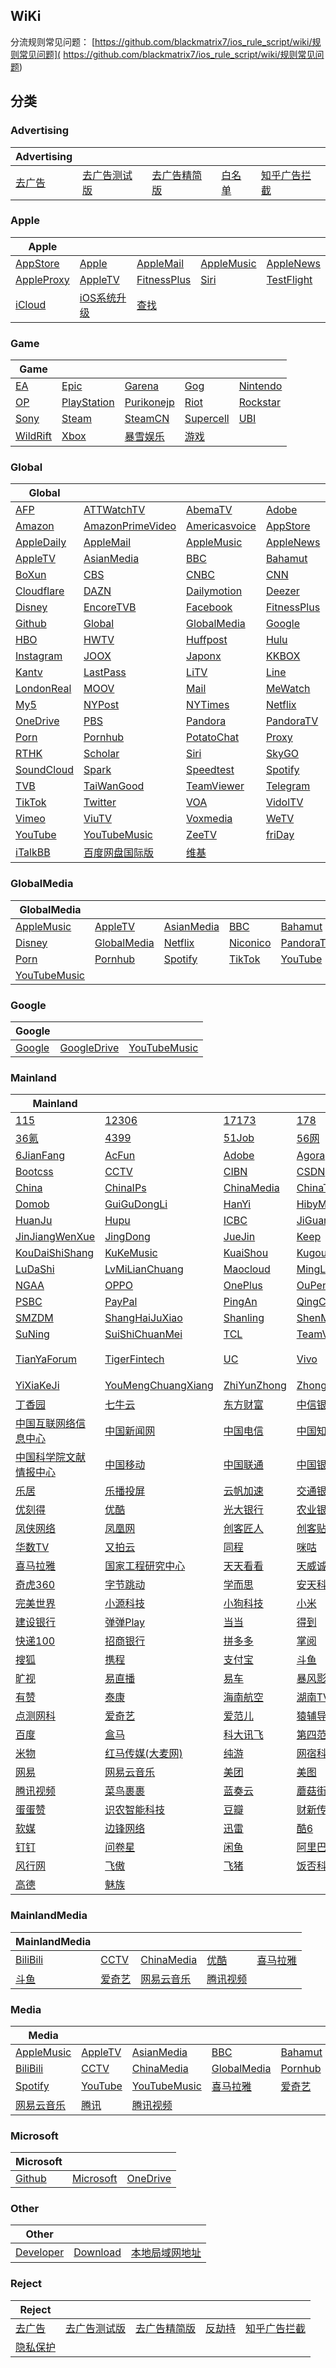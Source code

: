 ## WiKi
分流规则常见问题： [https://github.com/blackmatrix7/ios_rule_script/wiki/规则常见问题]( https://github.com/blackmatrix7/ios_rule_script/wiki/规则常见问题)
## 分类

### Advertising
|Advertising|  |  |  |  |
| ---- | ---- | ---- | ---- | ---- |
|[去广告](https://github.com/blackmatrix7/ios_rule_script/tree/master/rule/QuantumultX/去广告) |[去广告测试版](https://github.com/blackmatrix7/ios_rule_script/tree/master/rule/QuantumultX/去广告测试版) |[去广告精简版](https://github.com/blackmatrix7/ios_rule_script/tree/master/rule/QuantumultX/去广告精简版) |[白名单](https://github.com/blackmatrix7/ios_rule_script/tree/master/rule/QuantumultX/白名单) |[知乎广告拦截](https://github.com/blackmatrix7/ios_rule_script/tree/master/rule/QuantumultX/知乎广告拦截) |

### Apple
|Apple|  |  |  |  |
| ---- | ---- | ---- | ---- | ---- |
|[AppStore](https://github.com/blackmatrix7/ios_rule_script/tree/master/rule/QuantumultX/AppStore) |[Apple](https://github.com/blackmatrix7/ios_rule_script/tree/master/rule/QuantumultX/Apple) |[AppleMail](https://github.com/blackmatrix7/ios_rule_script/tree/master/rule/QuantumultX/AppleMail) |[AppleMusic](https://github.com/blackmatrix7/ios_rule_script/tree/master/rule/QuantumultX/AppleMusic) |[AppleNews](https://github.com/blackmatrix7/ios_rule_script/tree/master/rule/QuantumultX/AppleNews) ||||
|[AppleProxy](https://github.com/blackmatrix7/ios_rule_script/tree/master/rule/QuantumultX/AppleProxy) |[AppleTV](https://github.com/blackmatrix7/ios_rule_script/tree/master/rule/QuantumultX/AppleTV) |[FitnessPlus](https://github.com/blackmatrix7/ios_rule_script/tree/master/rule/QuantumultX/FitnessPlus) |[Siri](https://github.com/blackmatrix7/ios_rule_script/tree/master/rule/QuantumultX/Siri) |[TestFlight](https://github.com/blackmatrix7/ios_rule_script/tree/master/rule/QuantumultX/TestFlight) |||
|[iCloud](https://github.com/blackmatrix7/ios_rule_script/tree/master/rule/QuantumultX/iCloud) |[iOS系统升级](https://github.com/blackmatrix7/ios_rule_script/tree/master/rule/QuantumultX/iOS系统升级) |[查找](https://github.com/blackmatrix7/ios_rule_script/tree/master/rule/QuantumultX/查找) ||

### Game
|Game|  |  |  |  |
| ---- | ---- | ---- | ---- | ---- |
|[EA](https://github.com/blackmatrix7/ios_rule_script/tree/master/rule/QuantumultX/EA) |[Epic](https://github.com/blackmatrix7/ios_rule_script/tree/master/rule/QuantumultX/Epic) |[Garena](https://github.com/blackmatrix7/ios_rule_script/tree/master/rule/QuantumultX/Garena) |[Gog](https://github.com/blackmatrix7/ios_rule_script/tree/master/rule/QuantumultX/Gog) |[Nintendo](https://github.com/blackmatrix7/ios_rule_script/tree/master/rule/QuantumultX/Nintendo) ||||
|[OP](https://github.com/blackmatrix7/ios_rule_script/tree/master/rule/QuantumultX/OP) |[PlayStation](https://github.com/blackmatrix7/ios_rule_script/tree/master/rule/QuantumultX/PlayStation) |[Purikonejp](https://github.com/blackmatrix7/ios_rule_script/tree/master/rule/QuantumultX/Purikonejp) |[Riot](https://github.com/blackmatrix7/ios_rule_script/tree/master/rule/QuantumultX/Riot) |[Rockstar](https://github.com/blackmatrix7/ios_rule_script/tree/master/rule/QuantumultX/Rockstar) |||
|[Sony](https://github.com/blackmatrix7/ios_rule_script/tree/master/rule/QuantumultX/Sony) |[Steam](https://github.com/blackmatrix7/ios_rule_script/tree/master/rule/QuantumultX/Steam) |[SteamCN](https://github.com/blackmatrix7/ios_rule_script/tree/master/rule/QuantumultX/SteamCN) |[Supercell](https://github.com/blackmatrix7/ios_rule_script/tree/master/rule/QuantumultX/Supercell) |[UBI](https://github.com/blackmatrix7/ios_rule_script/tree/master/rule/QuantumultX/UBI) ||
|[WildRift](https://github.com/blackmatrix7/ios_rule_script/tree/master/rule/QuantumultX/WildRift) |[Xbox](https://github.com/blackmatrix7/ios_rule_script/tree/master/rule/QuantumultX/Xbox) |[暴雪娱乐](https://github.com/blackmatrix7/ios_rule_script/tree/master/rule/QuantumultX/暴雪娱乐) |[游戏](https://github.com/blackmatrix7/ios_rule_script/tree/master/rule/QuantumultX/游戏) |

### Global
|Global|  |  |  |  |
| ---- | ---- | ---- | ---- | ---- |
|[AFP](https://github.com/blackmatrix7/ios_rule_script/tree/master/rule/QuantumultX/AFP) |[ATTWatchTV](https://github.com/blackmatrix7/ios_rule_script/tree/master/rule/QuantumultX/ATTWatchTV) |[AbemaTV](https://github.com/blackmatrix7/ios_rule_script/tree/master/rule/QuantumultX/AbemaTV) |[Adobe](https://github.com/blackmatrix7/ios_rule_script/tree/master/rule/QuantumultX/Adobe) |[All4](https://github.com/blackmatrix7/ios_rule_script/tree/master/rule/QuantumultX/All4) ||||
|[Amazon](https://github.com/blackmatrix7/ios_rule_script/tree/master/rule/QuantumultX/Amazon) |[AmazonPrimeVideo](https://github.com/blackmatrix7/ios_rule_script/tree/master/rule/QuantumultX/AmazonPrimeVideo) |[Americasvoice](https://github.com/blackmatrix7/ios_rule_script/tree/master/rule/QuantumultX/Americasvoice) |[AppStore](https://github.com/blackmatrix7/ios_rule_script/tree/master/rule/QuantumultX/AppStore) |[Apple](https://github.com/blackmatrix7/ios_rule_script/tree/master/rule/QuantumultX/Apple) |||
|[AppleDaily](https://github.com/blackmatrix7/ios_rule_script/tree/master/rule/QuantumultX/AppleDaily) |[AppleMail](https://github.com/blackmatrix7/ios_rule_script/tree/master/rule/QuantumultX/AppleMail) |[AppleMusic](https://github.com/blackmatrix7/ios_rule_script/tree/master/rule/QuantumultX/AppleMusic) |[AppleNews](https://github.com/blackmatrix7/ios_rule_script/tree/master/rule/QuantumultX/AppleNews) |[AppleProxy](https://github.com/blackmatrix7/ios_rule_script/tree/master/rule/QuantumultX/AppleProxy) ||
|[AppleTV](https://github.com/blackmatrix7/ios_rule_script/tree/master/rule/QuantumultX/AppleTV) |[AsianMedia](https://github.com/blackmatrix7/ios_rule_script/tree/master/rule/QuantumultX/AsianMedia) |[BBC](https://github.com/blackmatrix7/ios_rule_script/tree/master/rule/QuantumultX/BBC) |[Bahamut](https://github.com/blackmatrix7/ios_rule_script/tree/master/rule/QuantumultX/Bahamut) |[BlackList](https://github.com/blackmatrix7/ios_rule_script/tree/master/rule/QuantumultX/BlackList) |
|[BoXun](https://github.com/blackmatrix7/ios_rule_script/tree/master/rule/QuantumultX/BoXun) |[CBS](https://github.com/blackmatrix7/ios_rule_script/tree/master/rule/QuantumultX/CBS) |[CNBC](https://github.com/blackmatrix7/ios_rule_script/tree/master/rule/QuantumultX/CNBC) |[CNN](https://github.com/blackmatrix7/ios_rule_script/tree/master/rule/QuantumultX/CNN) |[CableTV](https://github.com/blackmatrix7/ios_rule_script/tree/master/rule/QuantumultX/CableTV) |
|[Cloudflare](https://github.com/blackmatrix7/ios_rule_script/tree/master/rule/QuantumultX/Cloudflare) |[DAZN](https://github.com/blackmatrix7/ios_rule_script/tree/master/rule/QuantumultX/DAZN) |[Dailymotion](https://github.com/blackmatrix7/ios_rule_script/tree/master/rule/QuantumultX/Dailymotion) |[Deezer](https://github.com/blackmatrix7/ios_rule_script/tree/master/rule/QuantumultX/Deezer) |[Discord](https://github.com/blackmatrix7/ios_rule_script/tree/master/rule/QuantumultX/Discord) |
|[Disney](https://github.com/blackmatrix7/ios_rule_script/tree/master/rule/QuantumultX/Disney) |[EncoreTVB](https://github.com/blackmatrix7/ios_rule_script/tree/master/rule/QuantumultX/EncoreTVB) |[Facebook](https://github.com/blackmatrix7/ios_rule_script/tree/master/rule/QuantumultX/Facebook) |[FitnessPlus](https://github.com/blackmatrix7/ios_rule_script/tree/master/rule/QuantumultX/FitnessPlus) |[Fox](https://github.com/blackmatrix7/ios_rule_script/tree/master/rule/QuantumultX/Fox) |
|[Github](https://github.com/blackmatrix7/ios_rule_script/tree/master/rule/QuantumultX/Github) |[Global](https://github.com/blackmatrix7/ios_rule_script/tree/master/rule/QuantumultX/Global) |[GlobalMedia](https://github.com/blackmatrix7/ios_rule_script/tree/master/rule/QuantumultX/GlobalMedia) |[Google](https://github.com/blackmatrix7/ios_rule_script/tree/master/rule/QuantumultX/Google) |[GoogleDrive](https://github.com/blackmatrix7/ios_rule_script/tree/master/rule/QuantumultX/GoogleDrive) |
|[HBO](https://github.com/blackmatrix7/ios_rule_script/tree/master/rule/QuantumultX/HBO) |[HWTV](https://github.com/blackmatrix7/ios_rule_script/tree/master/rule/QuantumultX/HWTV) |[Huffpost](https://github.com/blackmatrix7/ios_rule_script/tree/master/rule/QuantumultX/Huffpost) |[Hulu](https://github.com/blackmatrix7/ios_rule_script/tree/master/rule/QuantumultX/Hulu) |[ITV](https://github.com/blackmatrix7/ios_rule_script/tree/master/rule/QuantumultX/ITV) |
|[Instagram](https://github.com/blackmatrix7/ios_rule_script/tree/master/rule/QuantumultX/Instagram) |[JOOX](https://github.com/blackmatrix7/ios_rule_script/tree/master/rule/QuantumultX/JOOX) |[Japonx](https://github.com/blackmatrix7/ios_rule_script/tree/master/rule/QuantumultX/Japonx) |[KKBOX](https://github.com/blackmatrix7/ios_rule_script/tree/master/rule/QuantumultX/KKBOX) |[KakaoTalk](https://github.com/blackmatrix7/ios_rule_script/tree/master/rule/QuantumultX/KakaoTalk) |
|[Kantv](https://github.com/blackmatrix7/ios_rule_script/tree/master/rule/QuantumultX/Kantv) |[LastPass](https://github.com/blackmatrix7/ios_rule_script/tree/master/rule/QuantumultX/LastPass) |[LiTV](https://github.com/blackmatrix7/ios_rule_script/tree/master/rule/QuantumultX/LiTV) |[Line](https://github.com/blackmatrix7/ios_rule_script/tree/master/rule/QuantumultX/Line) |[LineTV](https://github.com/blackmatrix7/ios_rule_script/tree/master/rule/QuantumultX/LineTV) |
|[LondonReal](https://github.com/blackmatrix7/ios_rule_script/tree/master/rule/QuantumultX/LondonReal) |[MOOV](https://github.com/blackmatrix7/ios_rule_script/tree/master/rule/QuantumultX/MOOV) |[Mail](https://github.com/blackmatrix7/ios_rule_script/tree/master/rule/QuantumultX/Mail) |[MeWatch](https://github.com/blackmatrix7/ios_rule_script/tree/master/rule/QuantumultX/MeWatch) |[Microsoft](https://github.com/blackmatrix7/ios_rule_script/tree/master/rule/QuantumultX/Microsoft) |
|[My5](https://github.com/blackmatrix7/ios_rule_script/tree/master/rule/QuantumultX/My5) |[NYPost](https://github.com/blackmatrix7/ios_rule_script/tree/master/rule/QuantumultX/NYPost) |[NYTimes](https://github.com/blackmatrix7/ios_rule_script/tree/master/rule/QuantumultX/NYTimes) |[Netflix](https://github.com/blackmatrix7/ios_rule_script/tree/master/rule/QuantumultX/Netflix) |[Nikkei](https://github.com/blackmatrix7/ios_rule_script/tree/master/rule/QuantumultX/Nikkei) |
|[OneDrive](https://github.com/blackmatrix7/ios_rule_script/tree/master/rule/QuantumultX/OneDrive) |[PBS](https://github.com/blackmatrix7/ios_rule_script/tree/master/rule/QuantumultX/PBS) |[Pandora](https://github.com/blackmatrix7/ios_rule_script/tree/master/rule/QuantumultX/Pandora) |[PandoraTV](https://github.com/blackmatrix7/ios_rule_script/tree/master/rule/QuantumultX/PandoraTV) |[PayPal](https://github.com/blackmatrix7/ios_rule_script/tree/master/rule/QuantumultX/PayPal) |
|[Porn](https://github.com/blackmatrix7/ios_rule_script/tree/master/rule/QuantumultX/Porn) |[Pornhub](https://github.com/blackmatrix7/ios_rule_script/tree/master/rule/QuantumultX/Pornhub) |[PotatoChat](https://github.com/blackmatrix7/ios_rule_script/tree/master/rule/QuantumultX/PotatoChat) |[Proxy](https://github.com/blackmatrix7/ios_rule_script/tree/master/rule/QuantumultX/Proxy) |[Qobuz](https://github.com/blackmatrix7/ios_rule_script/tree/master/rule/QuantumultX/Qobuz) |
|[RTHK](https://github.com/blackmatrix7/ios_rule_script/tree/master/rule/QuantumultX/RTHK) |[Scholar](https://github.com/blackmatrix7/ios_rule_script/tree/master/rule/QuantumultX/Scholar) |[Siri](https://github.com/blackmatrix7/ios_rule_script/tree/master/rule/QuantumultX/Siri) |[SkyGO](https://github.com/blackmatrix7/ios_rule_script/tree/master/rule/QuantumultX/SkyGO) |[Sony](https://github.com/blackmatrix7/ios_rule_script/tree/master/rule/QuantumultX/Sony) |
|[SoundCloud](https://github.com/blackmatrix7/ios_rule_script/tree/master/rule/QuantumultX/SoundCloud) |[Spark](https://github.com/blackmatrix7/ios_rule_script/tree/master/rule/QuantumultX/Spark) |[Speedtest](https://github.com/blackmatrix7/ios_rule_script/tree/master/rule/QuantumultX/Speedtest) |[Spotify](https://github.com/blackmatrix7/ios_rule_script/tree/master/rule/QuantumultX/Spotify) |[TIDAL](https://github.com/blackmatrix7/ios_rule_script/tree/master/rule/QuantumultX/TIDAL) |
|[TVB](https://github.com/blackmatrix7/ios_rule_script/tree/master/rule/QuantumultX/TVB) |[TaiWanGood](https://github.com/blackmatrix7/ios_rule_script/tree/master/rule/QuantumultX/TaiWanGood) |[TeamViewer](https://github.com/blackmatrix7/ios_rule_script/tree/master/rule/QuantumultX/TeamViewer) |[Telegram](https://github.com/blackmatrix7/ios_rule_script/tree/master/rule/QuantumultX/Telegram) |[TestFlight](https://github.com/blackmatrix7/ios_rule_script/tree/master/rule/QuantumultX/TestFlight) |
|[TikTok](https://github.com/blackmatrix7/ios_rule_script/tree/master/rule/QuantumultX/TikTok) |[Twitter](https://github.com/blackmatrix7/ios_rule_script/tree/master/rule/QuantumultX/Twitter) |[VOA](https://github.com/blackmatrix7/ios_rule_script/tree/master/rule/QuantumultX/VOA) |[VidolTV](https://github.com/blackmatrix7/ios_rule_script/tree/master/rule/QuantumultX/VidolTV) |[Viki](https://github.com/blackmatrix7/ios_rule_script/tree/master/rule/QuantumultX/Viki) |
|[Vimeo](https://github.com/blackmatrix7/ios_rule_script/tree/master/rule/QuantumultX/Vimeo) |[ViuTV](https://github.com/blackmatrix7/ios_rule_script/tree/master/rule/QuantumultX/ViuTV) |[Voxmedia](https://github.com/blackmatrix7/ios_rule_script/tree/master/rule/QuantumultX/Voxmedia) |[WeTV](https://github.com/blackmatrix7/ios_rule_script/tree/master/rule/QuantumultX/WeTV) |[Whatsapp](https://github.com/blackmatrix7/ios_rule_script/tree/master/rule/QuantumultX/Whatsapp) |
|[YouTube](https://github.com/blackmatrix7/ios_rule_script/tree/master/rule/QuantumultX/YouTube) |[YouTubeMusic](https://github.com/blackmatrix7/ios_rule_script/tree/master/rule/QuantumultX/YouTubeMusic) |[ZeeTV](https://github.com/blackmatrix7/ios_rule_script/tree/master/rule/QuantumultX/ZeeTV) |[friDay](https://github.com/blackmatrix7/ios_rule_script/tree/master/rule/QuantumultX/friDay) |[iCloud](https://github.com/blackmatrix7/ios_rule_script/tree/master/rule/QuantumultX/iCloud) |
|[iTalkBB](https://github.com/blackmatrix7/ios_rule_script/tree/master/rule/QuantumultX/iTalkBB) |[百度网盘国际版](https://github.com/blackmatrix7/ios_rule_script/tree/master/rule/QuantumultX/百度网盘国际版) |[维基](https://github.com/blackmatrix7/ios_rule_script/tree/master/rule/QuantumultX/维基) |

### GlobalMedia
|GlobalMedia|  |  |  |  |
| ---- | ---- | ---- | ---- | ---- |
|[AppleMusic](https://github.com/blackmatrix7/ios_rule_script/tree/master/rule/QuantumultX/AppleMusic) |[AppleTV](https://github.com/blackmatrix7/ios_rule_script/tree/master/rule/QuantumultX/AppleTV) |[AsianMedia](https://github.com/blackmatrix7/ios_rule_script/tree/master/rule/QuantumultX/AsianMedia) |[BBC](https://github.com/blackmatrix7/ios_rule_script/tree/master/rule/QuantumultX/BBC) |[Bahamut](https://github.com/blackmatrix7/ios_rule_script/tree/master/rule/QuantumultX/Bahamut) ||||
|[Disney](https://github.com/blackmatrix7/ios_rule_script/tree/master/rule/QuantumultX/Disney) |[GlobalMedia](https://github.com/blackmatrix7/ios_rule_script/tree/master/rule/QuantumultX/GlobalMedia) |[Netflix](https://github.com/blackmatrix7/ios_rule_script/tree/master/rule/QuantumultX/Netflix) |[Niconico](https://github.com/blackmatrix7/ios_rule_script/tree/master/rule/QuantumultX/Niconico) |[PandoraTV](https://github.com/blackmatrix7/ios_rule_script/tree/master/rule/QuantumultX/PandoraTV) |||
|[Porn](https://github.com/blackmatrix7/ios_rule_script/tree/master/rule/QuantumultX/Porn) |[Pornhub](https://github.com/blackmatrix7/ios_rule_script/tree/master/rule/QuantumultX/Pornhub) |[Spotify](https://github.com/blackmatrix7/ios_rule_script/tree/master/rule/QuantumultX/Spotify) |[TikTok](https://github.com/blackmatrix7/ios_rule_script/tree/master/rule/QuantumultX/TikTok) |[YouTube](https://github.com/blackmatrix7/ios_rule_script/tree/master/rule/QuantumultX/YouTube) ||
|[YouTubeMusic](https://github.com/blackmatrix7/ios_rule_script/tree/master/rule/QuantumultX/YouTubeMusic) |

### Google
|Google|  |  |
| ---- | ---- | ---- |
|[Google](https://github.com/blackmatrix7/ios_rule_script/tree/master/rule/QuantumultX/Google) |[GoogleDrive](https://github.com/blackmatrix7/ios_rule_script/tree/master/rule/QuantumultX/GoogleDrive) |[YouTubeMusic](https://github.com/blackmatrix7/ios_rule_script/tree/master/rule/QuantumultX/YouTubeMusic) |

### Mainland
|Mainland|  |  |  |  |
| ---- | ---- | ---- | ---- | ---- |
|[115](https://github.com/blackmatrix7/ios_rule_script/tree/master/rule/QuantumultX/115) |[12306](https://github.com/blackmatrix7/ios_rule_script/tree/master/rule/QuantumultX/12306) |[17173](https://github.com/blackmatrix7/ios_rule_script/tree/master/rule/QuantumultX/17173) |[178](https://github.com/blackmatrix7/ios_rule_script/tree/master/rule/QuantumultX/178) |[360](https://github.com/blackmatrix7/ios_rule_script/tree/master/rule/QuantumultX/360) ||||
|[36氪](https://github.com/blackmatrix7/ios_rule_script/tree/master/rule/QuantumultX/36氪) |[4399](https://github.com/blackmatrix7/ios_rule_script/tree/master/rule/QuantumultX/4399) |[51Job](https://github.com/blackmatrix7/ios_rule_script/tree/master/rule/QuantumultX/51Job) |[56网](https://github.com/blackmatrix7/ios_rule_script/tree/master/rule/QuantumultX/56网) |[58同城](https://github.com/blackmatrix7/ios_rule_script/tree/master/rule/QuantumultX/58同城) |||
|[6JianFang](https://github.com/blackmatrix7/ios_rule_script/tree/master/rule/QuantumultX/6JianFang) |[AcFun](https://github.com/blackmatrix7/ios_rule_script/tree/master/rule/QuantumultX/AcFun) |[Adobe](https://github.com/blackmatrix7/ios_rule_script/tree/master/rule/QuantumultX/Adobe) |[Agora](https://github.com/blackmatrix7/ios_rule_script/tree/master/rule/QuantumultX/Agora) |[BiliBili](https://github.com/blackmatrix7/ios_rule_script/tree/master/rule/QuantumultX/BiliBili) ||
|[Bootcss](https://github.com/blackmatrix7/ios_rule_script/tree/master/rule/QuantumultX/Bootcss) |[CCTV](https://github.com/blackmatrix7/ios_rule_script/tree/master/rule/QuantumultX/CCTV) |[CIBN](https://github.com/blackmatrix7/ios_rule_script/tree/master/rule/QuantumultX/CIBN) |[CSDN](https://github.com/blackmatrix7/ios_rule_script/tree/master/rule/QuantumultX/CSDN) |[Camera360](https://github.com/blackmatrix7/ios_rule_script/tree/master/rule/QuantumultX/Camera360) |
|[China](https://github.com/blackmatrix7/ios_rule_script/tree/master/rule/QuantumultX/China) |[ChinaIPs](https://github.com/blackmatrix7/ios_rule_script/tree/master/rule/QuantumultX/ChinaIPs) |[ChinaMedia](https://github.com/blackmatrix7/ios_rule_script/tree/master/rule/QuantumultX/ChinaMedia) |[ChinaTest](https://github.com/blackmatrix7/ios_rule_script/tree/master/rule/QuantumultX/ChinaTest) |[Deepin](https://github.com/blackmatrix7/ios_rule_script/tree/master/rule/QuantumultX/Deepin) |
|[Domob](https://github.com/blackmatrix7/ios_rule_script/tree/master/rule/QuantumultX/Domob) |[GuiGuDongLi](https://github.com/blackmatrix7/ios_rule_script/tree/master/rule/QuantumultX/GuiGuDongLi) |[HanYi](https://github.com/blackmatrix7/ios_rule_script/tree/master/rule/QuantumultX/HanYi) |[HibyMusic](https://github.com/blackmatrix7/ios_rule_script/tree/master/rule/QuantumultX/HibyMusic) |[HuYa](https://github.com/blackmatrix7/ios_rule_script/tree/master/rule/QuantumultX/HuYa) |
|[HuanJu](https://github.com/blackmatrix7/ios_rule_script/tree/master/rule/QuantumultX/HuanJu) |[Hupu](https://github.com/blackmatrix7/ios_rule_script/tree/master/rule/QuantumultX/Hupu) |[ICBC](https://github.com/blackmatrix7/ios_rule_script/tree/master/rule/QuantumultX/ICBC) |[JiGuangTuiSong](https://github.com/blackmatrix7/ios_rule_script/tree/master/rule/QuantumultX/JiGuangTuiSong) |[JianGuoYun](https://github.com/blackmatrix7/ios_rule_script/tree/master/rule/QuantumultX/JianGuoYun) |
|[JinJiangWenXue](https://github.com/blackmatrix7/ios_rule_script/tree/master/rule/QuantumultX/JinJiangWenXue) |[JingDong](https://github.com/blackmatrix7/ios_rule_script/tree/master/rule/QuantumultX/JingDong) |[JueJin](https://github.com/blackmatrix7/ios_rule_script/tree/master/rule/QuantumultX/JueJin) |[Keep](https://github.com/blackmatrix7/ios_rule_script/tree/master/rule/QuantumultX/Keep) |[KingSmith](https://github.com/blackmatrix7/ios_rule_script/tree/master/rule/QuantumultX/KingSmith) |
|[KouDaiShiShang](https://github.com/blackmatrix7/ios_rule_script/tree/master/rule/QuantumultX/KouDaiShiShang) |[KuKeMusic](https://github.com/blackmatrix7/ios_rule_script/tree/master/rule/QuantumultX/KuKeMusic) |[KuaiShou](https://github.com/blackmatrix7/ios_rule_script/tree/master/rule/QuantumultX/KuaiShou) |[KugouKuwo](https://github.com/blackmatrix7/ios_rule_script/tree/master/rule/QuantumultX/KugouKuwo) |[LeTV](https://github.com/blackmatrix7/ios_rule_script/tree/master/rule/QuantumultX/LeTV) |
|[LuDaShi](https://github.com/blackmatrix7/ios_rule_script/tree/master/rule/QuantumultX/LuDaShi) |[LvMiLianChuang](https://github.com/blackmatrix7/ios_rule_script/tree/master/rule/QuantumultX/LvMiLianChuang) |[Maocloud](https://github.com/blackmatrix7/ios_rule_script/tree/master/rule/QuantumultX/Maocloud) |[MingLueZhaoHui](https://github.com/blackmatrix7/ios_rule_script/tree/master/rule/QuantumultX/MingLueZhaoHui) |[Mojitianqi](https://github.com/blackmatrix7/ios_rule_script/tree/master/rule/QuantumultX/Mojitianqi) |
|[NGAA](https://github.com/blackmatrix7/ios_rule_script/tree/master/rule/QuantumultX/NGAA) |[OPPO](https://github.com/blackmatrix7/ios_rule_script/tree/master/rule/QuantumultX/OPPO) |[OnePlus](https://github.com/blackmatrix7/ios_rule_script/tree/master/rule/QuantumultX/OnePlus) |[OuPeng](https://github.com/blackmatrix7/ios_rule_script/tree/master/rule/QuantumultX/OuPeng) |[PPTV](https://github.com/blackmatrix7/ios_rule_script/tree/master/rule/QuantumultX/PPTV) |
|[PSBC](https://github.com/blackmatrix7/ios_rule_script/tree/master/rule/QuantumultX/PSBC) |[PayPal](https://github.com/blackmatrix7/ios_rule_script/tree/master/rule/QuantumultX/PayPal) |[PingAn](https://github.com/blackmatrix7/ios_rule_script/tree/master/rule/QuantumultX/PingAn) |[QingCloud](https://github.com/blackmatrix7/ios_rule_script/tree/master/rule/QuantumultX/QingCloud) |[SFExpress](https://github.com/blackmatrix7/ios_rule_script/tree/master/rule/QuantumultX/SFExpress) |
|[SMZDM](https://github.com/blackmatrix7/ios_rule_script/tree/master/rule/QuantumultX/SMZDM) |[ShangHaiJuXiao](https://github.com/blackmatrix7/ios_rule_script/tree/master/rule/QuantumultX/ShangHaiJuXiao) |[Shanling](https://github.com/blackmatrix7/ios_rule_script/tree/master/rule/QuantumultX/Shanling) |[ShenMa](https://github.com/blackmatrix7/ios_rule_script/tree/master/rule/QuantumultX/ShenMa) |[Speedtest](https://github.com/blackmatrix7/ios_rule_script/tree/master/rule/QuantumultX/Speedtest) |
|[SuNing](https://github.com/blackmatrix7/ios_rule_script/tree/master/rule/QuantumultX/SuNing) |[SuiShiChuanMei](https://github.com/blackmatrix7/ios_rule_script/tree/master/rule/QuantumultX/SuiShiChuanMei) |[TCL](https://github.com/blackmatrix7/ios_rule_script/tree/master/rule/QuantumultX/TCL) |[TeamViewer](https://github.com/blackmatrix7/ios_rule_script/tree/master/rule/QuantumultX/TeamViewer) |[Teambition](https://github.com/blackmatrix7/ios_rule_script/tree/master/rule/QuantumultX/Teambition) |
|[TianYaForum](https://github.com/blackmatrix7/ios_rule_script/tree/master/rule/QuantumultX/TianYaForum) |[TigerFintech](https://github.com/blackmatrix7/ios_rule_script/tree/master/rule/QuantumultX/TigerFintech) |[UC](https://github.com/blackmatrix7/ios_rule_script/tree/master/rule/QuantumultX/UC) |[Vivo](https://github.com/blackmatrix7/ios_rule_script/tree/master/rule/QuantumultX/Vivo) |[WiFi万能钥匙](https://github.com/blackmatrix7/ios_rule_script/tree/master/rule/QuantumultX/WiFi万能钥匙) |
|[YiXiaKeJi](https://github.com/blackmatrix7/ios_rule_script/tree/master/rule/QuantumultX/YiXiaKeJi) |[YouMengChuangXiang](https://github.com/blackmatrix7/ios_rule_script/tree/master/rule/QuantumultX/YouMengChuangXiang) |[ZhiYunZhong](https://github.com/blackmatrix7/ios_rule_script/tree/master/rule/QuantumultX/ZhiYunZhong) |[ZhongWeiShiJi](https://github.com/blackmatrix7/ios_rule_script/tree/master/rule/QuantumultX/ZhongWeiShiJi) |[一起作业](https://github.com/blackmatrix7/ios_rule_script/tree/master/rule/QuantumultX/一起作业) |
|[丁香园](https://github.com/blackmatrix7/ios_rule_script/tree/master/rule/QuantumultX/丁香园) |[七牛云](https://github.com/blackmatrix7/ios_rule_script/tree/master/rule/QuantumultX/七牛云) |[东方财富](https://github.com/blackmatrix7/ios_rule_script/tree/master/rule/QuantumultX/东方财富) |[中信银行](https://github.com/blackmatrix7/ios_rule_script/tree/master/rule/QuantumultX/中信银行) |[中元易尚](https://github.com/blackmatrix7/ios_rule_script/tree/master/rule/QuantumultX/中元易尚) |
|[中国互联网络信息中心](https://github.com/blackmatrix7/ios_rule_script/tree/master/rule/QuantumultX/中国互联网络信息中心) |[中国新闻网](https://github.com/blackmatrix7/ios_rule_script/tree/master/rule/QuantumultX/中国新闻网) |[中国电信](https://github.com/blackmatrix7/ios_rule_script/tree/master/rule/QuantumultX/中国电信) |[中国知网](https://github.com/blackmatrix7/ios_rule_script/tree/master/rule/QuantumultX/中国知网) |[中国石化](https://github.com/blackmatrix7/ios_rule_script/tree/master/rule/QuantumultX/中国石化) |
|[中国科学院文献情报中心](https://github.com/blackmatrix7/ios_rule_script/tree/master/rule/QuantumultX/中国科学院文献情报中心) |[中国移动](https://github.com/blackmatrix7/ios_rule_script/tree/master/rule/QuantumultX/中国移动) |[中国联通](https://github.com/blackmatrix7/ios_rule_script/tree/master/rule/QuantumultX/中国联通) |[中国银联](https://github.com/blackmatrix7/ios_rule_script/tree/master/rule/QuantumultX/中国银联) |[中国银行](https://github.com/blackmatrix7/ios_rule_script/tree/master/rule/QuantumultX/中国银行) |
|[乐居](https://github.com/blackmatrix7/ios_rule_script/tree/master/rule/QuantumultX/乐居) |[乐播投屏](https://github.com/blackmatrix7/ios_rule_script/tree/master/rule/QuantumultX/乐播投屏) |[云帆加速](https://github.com/blackmatrix7/ios_rule_script/tree/master/rule/QuantumultX/云帆加速) |[交通银行](https://github.com/blackmatrix7/ios_rule_script/tree/master/rule/QuantumultX/交通银行) |[人人影视](https://github.com/blackmatrix7/ios_rule_script/tree/master/rule/QuantumultX/人人影视) |
|[优刻得](https://github.com/blackmatrix7/ios_rule_script/tree/master/rule/QuantumultX/优刻得) |[优酷](https://github.com/blackmatrix7/ios_rule_script/tree/master/rule/QuantumultX/优酷) |[光大银行](https://github.com/blackmatrix7/ios_rule_script/tree/master/rule/QuantumultX/光大银行) |[农业银行](https://github.com/blackmatrix7/ios_rule_script/tree/master/rule/QuantumultX/农业银行) |[凡客](https://github.com/blackmatrix7/ios_rule_script/tree/master/rule/QuantumultX/凡客) |
|[凤侠网络](https://github.com/blackmatrix7/ios_rule_script/tree/master/rule/QuantumultX/凤侠网络) |[凤凰网](https://github.com/blackmatrix7/ios_rule_script/tree/master/rule/QuantumultX/凤凰网) |[创客匠人](https://github.com/blackmatrix7/ios_rule_script/tree/master/rule/QuantumultX/创客匠人) |[创客贴](https://github.com/blackmatrix7/ios_rule_script/tree/master/rule/QuantumultX/创客贴) |[华为](https://github.com/blackmatrix7/ios_rule_script/tree/master/rule/QuantumultX/华为) |
|[华数TV](https://github.com/blackmatrix7/ios_rule_script/tree/master/rule/QuantumultX/华数TV) |[又拍云](https://github.com/blackmatrix7/ios_rule_script/tree/master/rule/QuantumultX/又拍云) |[同程](https://github.com/blackmatrix7/ios_rule_script/tree/master/rule/QuantumultX/同程) |[咪咕](https://github.com/blackmatrix7/ios_rule_script/tree/master/rule/QuantumultX/咪咕) |[唯品会](https://github.com/blackmatrix7/ios_rule_script/tree/master/rule/QuantumultX/唯品会) |
|[喜马拉雅](https://github.com/blackmatrix7/ios_rule_script/tree/master/rule/QuantumultX/喜马拉雅) |[国家工程研究中心](https://github.com/blackmatrix7/ios_rule_script/tree/master/rule/QuantumultX/国家工程研究中心) |[天天看看](https://github.com/blackmatrix7/ios_rule_script/tree/master/rule/QuantumultX/天天看看) |[天威诚信](https://github.com/blackmatrix7/ios_rule_script/tree/master/rule/QuantumultX/天威诚信) |[太合音乐](https://github.com/blackmatrix7/ios_rule_script/tree/master/rule/QuantumultX/太合音乐) |
|[奇虎360](https://github.com/blackmatrix7/ios_rule_script/tree/master/rule/QuantumultX/奇虎360) |[字节跳动](https://github.com/blackmatrix7/ios_rule_script/tree/master/rule/QuantumultX/字节跳动) |[学而思](https://github.com/blackmatrix7/ios_rule_script/tree/master/rule/QuantumultX/学而思) |[安天科技](https://github.com/blackmatrix7/ios_rule_script/tree/master/rule/QuantumultX/安天科技) |[安居客](https://github.com/blackmatrix7/ios_rule_script/tree/master/rule/QuantumultX/安居客) |
|[完美世界](https://github.com/blackmatrix7/ios_rule_script/tree/master/rule/QuantumultX/完美世界) |[小源科技](https://github.com/blackmatrix7/ios_rule_script/tree/master/rule/QuantumultX/小源科技) |[小狗科技](https://github.com/blackmatrix7/ios_rule_script/tree/master/rule/QuantumultX/小狗科技) |[小米](https://github.com/blackmatrix7/ios_rule_script/tree/master/rule/QuantumultX/小米) |[广发银行](https://github.com/blackmatrix7/ios_rule_script/tree/master/rule/QuantumultX/广发银行) |
|[建设银行](https://github.com/blackmatrix7/ios_rule_script/tree/master/rule/QuantumultX/建设银行) |[弹弹Play](https://github.com/blackmatrix7/ios_rule_script/tree/master/rule/QuantumultX/弹弹Play) |[当当](https://github.com/blackmatrix7/ios_rule_script/tree/master/rule/QuantumultX/当当) |[得到](https://github.com/blackmatrix7/ios_rule_script/tree/master/rule/QuantumultX/得到) |[微博](https://github.com/blackmatrix7/ios_rule_script/tree/master/rule/QuantumultX/微博) |
|[快递100](https://github.com/blackmatrix7/ios_rule_script/tree/master/rule/QuantumultX/快递100) |[招商银行](https://github.com/blackmatrix7/ios_rule_script/tree/master/rule/QuantumultX/招商银行) |[拼多多](https://github.com/blackmatrix7/ios_rule_script/tree/master/rule/QuantumultX/拼多多) |[掌阅](https://github.com/blackmatrix7/ios_rule_script/tree/master/rule/QuantumultX/掌阅) |[搜房](https://github.com/blackmatrix7/ios_rule_script/tree/master/rule/QuantumultX/搜房) |
|[搜狐](https://github.com/blackmatrix7/ios_rule_script/tree/master/rule/QuantumultX/搜狐) |[携程](https://github.com/blackmatrix7/ios_rule_script/tree/master/rule/QuantumultX/携程) |[支付宝](https://github.com/blackmatrix7/ios_rule_script/tree/master/rule/QuantumultX/支付宝) |[斗鱼](https://github.com/blackmatrix7/ios_rule_script/tree/master/rule/QuantumultX/斗鱼) |[新浪](https://github.com/blackmatrix7/ios_rule_script/tree/master/rule/QuantumultX/新浪) |
|[旷视](https://github.com/blackmatrix7/ios_rule_script/tree/master/rule/QuantumultX/旷视) |[易直播](https://github.com/blackmatrix7/ios_rule_script/tree/master/rule/QuantumultX/易直播) |[易车](https://github.com/blackmatrix7/ios_rule_script/tree/master/rule/QuantumultX/易车) |[暴风影音](https://github.com/blackmatrix7/ios_rule_script/tree/master/rule/QuantumultX/暴风影音) |[有妖气](https://github.com/blackmatrix7/ios_rule_script/tree/master/rule/QuantumultX/有妖气) |
|[有赞](https://github.com/blackmatrix7/ios_rule_script/tree/master/rule/QuantumultX/有赞) |[泰康](https://github.com/blackmatrix7/ios_rule_script/tree/master/rule/QuantumultX/泰康) |[海南航空](https://github.com/blackmatrix7/ios_rule_script/tree/master/rule/QuantumultX/海南航空) |[湖南TV](https://github.com/blackmatrix7/ios_rule_script/tree/master/rule/QuantumultX/湖南TV) |[滴滴出行](https://github.com/blackmatrix7/ios_rule_script/tree/master/rule/QuantumultX/滴滴出行) |
|[点测网科](https://github.com/blackmatrix7/ios_rule_script/tree/master/rule/QuantumultX/点测网科) |[爱奇艺](https://github.com/blackmatrix7/ios_rule_script/tree/master/rule/QuantumultX/爱奇艺) |[爱范儿](https://github.com/blackmatrix7/ios_rule_script/tree/master/rule/QuantumultX/爱范儿) |[猿辅导](https://github.com/blackmatrix7/ios_rule_script/tree/master/rule/QuantumultX/猿辅导) |[百分点](https://github.com/blackmatrix7/ios_rule_script/tree/master/rule/QuantumultX/百分点) |
|[百度](https://github.com/blackmatrix7/ios_rule_script/tree/master/rule/QuantumultX/百度) |[盒马](https://github.com/blackmatrix7/ios_rule_script/tree/master/rule/QuantumultX/盒马) |[科大讯飞](https://github.com/blackmatrix7/ios_rule_script/tree/master/rule/QuantumultX/科大讯飞) |[第四范式](https://github.com/blackmatrix7/ios_rule_script/tree/master/rule/QuantumultX/第四范式) |[简书](https://github.com/blackmatrix7/ios_rule_script/tree/master/rule/QuantumultX/简书) |
|[米物](https://github.com/blackmatrix7/ios_rule_script/tree/master/rule/QuantumultX/米物) |[红马传媒(大麦网)](https://github.com/blackmatrix7/ios_rule_script/tree/master/rule/QuantumultX/红马传媒(大麦网)) |[纯游](https://github.com/blackmatrix7/ios_rule_script/tree/master/rule/QuantumultX/纯游) |[网宿科技](https://github.com/blackmatrix7/ios_rule_script/tree/master/rule/QuantumultX/网宿科技) |[网心科技](https://github.com/blackmatrix7/ios_rule_script/tree/master/rule/QuantumultX/网心科技) |
|[网易](https://github.com/blackmatrix7/ios_rule_script/tree/master/rule/QuantumultX/网易) |[网易云音乐](https://github.com/blackmatrix7/ios_rule_script/tree/master/rule/QuantumultX/网易云音乐) |[美团](https://github.com/blackmatrix7/ios_rule_script/tree/master/rule/QuantumultX/美团) |[美图](https://github.com/blackmatrix7/ios_rule_script/tree/master/rule/QuantumultX/美图) |[联想](https://github.com/blackmatrix7/ios_rule_script/tree/master/rule/QuantumultX/联想) |
|[腾讯视频](https://github.com/blackmatrix7/ios_rule_script/tree/master/rule/QuantumultX/腾讯视频) |[菜鸟裹裹](https://github.com/blackmatrix7/ios_rule_script/tree/master/rule/QuantumultX/菜鸟裹裹) |[蓝奏云](https://github.com/blackmatrix7/ios_rule_script/tree/master/rule/QuantumultX/蓝奏云) |[蘑菇街](https://github.com/blackmatrix7/ios_rule_script/tree/master/rule/QuantumultX/蘑菇街) |[虾米音乐](https://github.com/blackmatrix7/ios_rule_script/tree/master/rule/QuantumultX/虾米音乐) |
|[蛋蛋赞](https://github.com/blackmatrix7/ios_rule_script/tree/master/rule/QuantumultX/蛋蛋赞) |[识农智能科技](https://github.com/blackmatrix7/ios_rule_script/tree/master/rule/QuantumultX/识农智能科技) |[豆瓣](https://github.com/blackmatrix7/ios_rule_script/tree/master/rule/QuantumultX/豆瓣) |[财新传媒](https://github.com/blackmatrix7/ios_rule_script/tree/master/rule/QuantumultX/财新传媒) |[转转](https://github.com/blackmatrix7/ios_rule_script/tree/master/rule/QuantumultX/转转) |
|[软媒](https://github.com/blackmatrix7/ios_rule_script/tree/master/rule/QuantumultX/软媒) |[边锋网络](https://github.com/blackmatrix7/ios_rule_script/tree/master/rule/QuantumultX/边锋网络) |[迅雷](https://github.com/blackmatrix7/ios_rule_script/tree/master/rule/QuantumultX/迅雷) |[酷6](https://github.com/blackmatrix7/ios_rule_script/tree/master/rule/QuantumultX/酷6) |[金山软件](https://github.com/blackmatrix7/ios_rule_script/tree/master/rule/QuantumultX/金山软件) |
|[钉钉](https://github.com/blackmatrix7/ios_rule_script/tree/master/rule/QuantumultX/钉钉) |[问卷星](https://github.com/blackmatrix7/ios_rule_script/tree/master/rule/QuantumultX/问卷星) |[闲鱼](https://github.com/blackmatrix7/ios_rule_script/tree/master/rule/QuantumultX/闲鱼) |[阿里巴巴](https://github.com/blackmatrix7/ios_rule_script/tree/master/rule/QuantumultX/阿里巴巴) |[雪球](https://github.com/blackmatrix7/ios_rule_script/tree/master/rule/QuantumultX/雪球) |
|[风行网](https://github.com/blackmatrix7/ios_rule_script/tree/master/rule/QuantumultX/风行网) |[飞傲](https://github.com/blackmatrix7/ios_rule_script/tree/master/rule/QuantumultX/飞傲) |[飞猪](https://github.com/blackmatrix7/ios_rule_script/tree/master/rule/QuantumultX/飞猪) |[饭否科技](https://github.com/blackmatrix7/ios_rule_script/tree/master/rule/QuantumultX/饭否科技) |[饿了么](https://github.com/blackmatrix7/ios_rule_script/tree/master/rule/QuantumultX/饿了么) |
|[高德](https://github.com/blackmatrix7/ios_rule_script/tree/master/rule/QuantumultX/高德) |[魅族](https://github.com/blackmatrix7/ios_rule_script/tree/master/rule/QuantumultX/魅族) |

### MainlandMedia
|MainlandMedia|  |  |  |  |
| ---- | ---- | ---- | ---- | ---- |
|[BiliBili](https://github.com/blackmatrix7/ios_rule_script/tree/master/rule/QuantumultX/BiliBili) |[CCTV](https://github.com/blackmatrix7/ios_rule_script/tree/master/rule/QuantumultX/CCTV) |[ChinaMedia](https://github.com/blackmatrix7/ios_rule_script/tree/master/rule/QuantumultX/ChinaMedia) |[优酷](https://github.com/blackmatrix7/ios_rule_script/tree/master/rule/QuantumultX/优酷) |[喜马拉雅](https://github.com/blackmatrix7/ios_rule_script/tree/master/rule/QuantumultX/喜马拉雅) ||||
|[斗鱼](https://github.com/blackmatrix7/ios_rule_script/tree/master/rule/QuantumultX/斗鱼) |[爱奇艺](https://github.com/blackmatrix7/ios_rule_script/tree/master/rule/QuantumultX/爱奇艺) |[网易云音乐](https://github.com/blackmatrix7/ios_rule_script/tree/master/rule/QuantumultX/网易云音乐) |[腾讯视频](https://github.com/blackmatrix7/ios_rule_script/tree/master/rule/QuantumultX/腾讯视频) |||

### Media
|Media|  |  |  |  |
| ---- | ---- | ---- | ---- | ---- |
|[AppleMusic](https://github.com/blackmatrix7/ios_rule_script/tree/master/rule/QuantumultX/AppleMusic) |[AppleTV](https://github.com/blackmatrix7/ios_rule_script/tree/master/rule/QuantumultX/AppleTV) |[AsianMedia](https://github.com/blackmatrix7/ios_rule_script/tree/master/rule/QuantumultX/AsianMedia) |[BBC](https://github.com/blackmatrix7/ios_rule_script/tree/master/rule/QuantumultX/BBC) |[Bahamut](https://github.com/blackmatrix7/ios_rule_script/tree/master/rule/QuantumultX/Bahamut) ||||
|[BiliBili](https://github.com/blackmatrix7/ios_rule_script/tree/master/rule/QuantumultX/BiliBili) |[CCTV](https://github.com/blackmatrix7/ios_rule_script/tree/master/rule/QuantumultX/CCTV) |[ChinaMedia](https://github.com/blackmatrix7/ios_rule_script/tree/master/rule/QuantumultX/ChinaMedia) |[GlobalMedia](https://github.com/blackmatrix7/ios_rule_script/tree/master/rule/QuantumultX/GlobalMedia) |[Pornhub](https://github.com/blackmatrix7/ios_rule_script/tree/master/rule/QuantumultX/Pornhub) |||
|[Spotify](https://github.com/blackmatrix7/ios_rule_script/tree/master/rule/QuantumultX/Spotify) |[YouTube](https://github.com/blackmatrix7/ios_rule_script/tree/master/rule/QuantumultX/YouTube) |[YouTubeMusic](https://github.com/blackmatrix7/ios_rule_script/tree/master/rule/QuantumultX/YouTubeMusic) |[喜马拉雅](https://github.com/blackmatrix7/ios_rule_script/tree/master/rule/QuantumultX/喜马拉雅) |[爱奇艺](https://github.com/blackmatrix7/ios_rule_script/tree/master/rule/QuantumultX/爱奇艺) ||
|[网易云音乐](https://github.com/blackmatrix7/ios_rule_script/tree/master/rule/QuantumultX/网易云音乐) |[腾讯](https://github.com/blackmatrix7/ios_rule_script/tree/master/rule/QuantumultX/腾讯) |[腾讯视频](https://github.com/blackmatrix7/ios_rule_script/tree/master/rule/QuantumultX/腾讯视频) |

### Microsoft
|Microsoft|  |  |
| ---- | ---- | ---- |
|[Github](https://github.com/blackmatrix7/ios_rule_script/tree/master/rule/QuantumultX/Github) |[Microsoft](https://github.com/blackmatrix7/ios_rule_script/tree/master/rule/QuantumultX/Microsoft) |[OneDrive](https://github.com/blackmatrix7/ios_rule_script/tree/master/rule/QuantumultX/OneDrive) |

### Other
|Other|  |  |
| ---- | ---- | ---- |
|[Developer](https://github.com/blackmatrix7/ios_rule_script/tree/master/rule/QuantumultX/Developer) |[Download](https://github.com/blackmatrix7/ios_rule_script/tree/master/rule/QuantumultX/Download) |[本地局域网地址](https://github.com/blackmatrix7/ios_rule_script/tree/master/rule/QuantumultX/本地局域网地址) |

### Reject
|Reject|  |  |  |  |
| ---- | ---- | ---- | ---- | ---- |
|[去广告](https://github.com/blackmatrix7/ios_rule_script/tree/master/rule/QuantumultX/去广告) |[去广告测试版](https://github.com/blackmatrix7/ios_rule_script/tree/master/rule/QuantumultX/去广告测试版) |[去广告精简版](https://github.com/blackmatrix7/ios_rule_script/tree/master/rule/QuantumultX/去广告精简版) |[反劫持](https://github.com/blackmatrix7/ios_rule_script/tree/master/rule/QuantumultX/反劫持) |[知乎广告拦截](https://github.com/blackmatrix7/ios_rule_script/tree/master/rule/QuantumultX/知乎广告拦截) ||||
|[隐私保护](https://github.com/blackmatrix7/ios_rule_script/tree/master/rule/QuantumultX/隐私保护) |||
